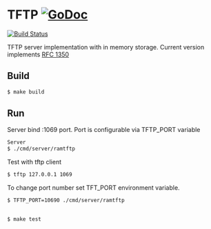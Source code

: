 # TFTP [![GoDoc](http://godoc.org/github.com/ikor/tftp?status.png)](http://godoc.org/github.com/ikor/tftp)
[![Build Status](https://travis-ci.org/ikor/tftp.svg?branch=master)](https://travis-ci.org/ikor/tftp)

TFTP server implementation with in memory storage. Current version implements [RFC 1350](https://tools.ietf.org/html/rfc1350)


## Build 
```sh
$ make build
```

## Run 

Server bind :1069 port. Port is configurable via TFTP_PORT variable
```sh
Server
$ ./cmd/server/ramtftp
```
Test with tftp client
```sh
$ tftp 127.0.0.1 1069
```
To change port number set TFT_PORT environment variable.
```sh
$ TFTP_PORT=10690 ./cmd/server/ramtftp
```
## 
```sh
$ make test
```
